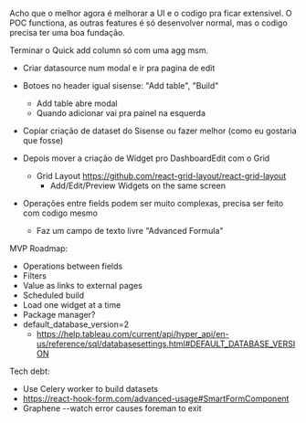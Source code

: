Acho que o melhor agora é melhorar a UI e o codigo pra ficar extensivel.
O POC functiona, as outras features é só desenvolver normal, mas o codigo precisa ter uma boa fundação.

Terminar o Quick add column só com uma agg msm.

- Criar datasource num modal e ir pra pagina de edit
- Botoes no header igual sisense: "Add table", "Build"

  - Add table abre modal
  - Quando adicionar vai pra painel na esquerda

- Copiar criação de dataset do Sisense ou fazer melhor (como eu gostaria que fosse)
- Depois mover a criação de Widget pro DashboardEdit com o Grid
  - Grid Layout https://github.com/react-grid-layout/react-grid-layout
    - Add/Edit/Preview Widgets on the same screen
- Operações entre fields podem ser muito complexas, precisa ser feito com codigo mesmo
  - Faz um campo de texto livre "Advanced Formula"

MVP Roadmap:

- Operations between fields
- Filters
- Value as links to external pages
- Scheduled build
- Load one widget at a time
- Package manager?
- default_database_version=2
  - https://help.tableau.com/current/api/hyper_api/en-us/reference/sql/databasesettings.html#DEFAULT_DATABASE_VERSION

Tech debt:

- Use Celery worker to build datasets
- https://react-hook-form.com/advanced-usage#SmartFormComponent
- Graphene --watch error causes foreman to exit
